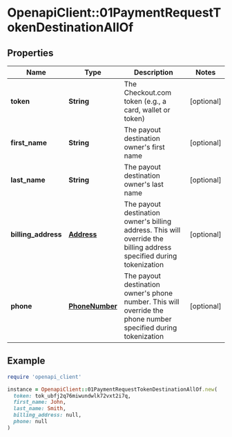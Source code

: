 # OpenapiClient::01PaymentRequestTokenDestinationAllOf

## Properties

| Name | Type | Description | Notes |
| ---- | ---- | ----------- | ----- |
| **token** | **String** | The Checkout.com token (e.g., a card, wallet or token) | [optional] |
| **first_name** | **String** | The payout destination owner&#39;s first name | [optional] |
| **last_name** | **String** | The payout destination owner&#39;s last name | [optional] |
| **billing_address** | [**Address**](Address.md) | The payout destination owner&#39;s billing address. This will override the billing address specified during tokenization | [optional] |
| **phone** | [**PhoneNumber**](PhoneNumber.md) | The payout destination owner&#39;s phone number. This will override the phone number specified during tokenization | [optional] |

## Example

```ruby
require 'openapi_client'

instance = OpenapiClient::01PaymentRequestTokenDestinationAllOf.new(
  token: tok_ubfj2q76miwundwlk72vxt2i7q,
  first_name: John,
  last_name: Smith,
  billing_address: null,
  phone: null
)
```


